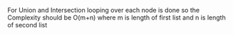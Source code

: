 For Union and Intersection looping over each node is done so the Complexity should be O(m+n) where m is length of first list and n is length of second list